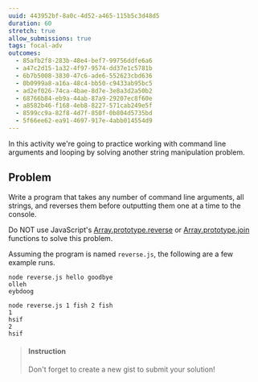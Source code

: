 ```yaml
---
uuid: 443952bf-8a0c-4d52-a465-115b5c3d48d5
duration: 60
stretch: true
allow_submissions: true
tags: focal-adv
outcomes:
  - 85afb2f8-283b-48e4-bef7-99756ddfe6a6
  - a47c2d15-1a32-4f97-9574-dd37e1c5781b
  - 6b7b5008-3830-47c6-ade6-552623cbd636
  - 0b0999a8-a16a-48c4-bb50-c9433ab95bc5
  - ad2ef026-74ca-4bae-8d7e-3e8a3d2a50b2
  - 68766b84-eb9a-44ab-87a9-29207ec8f60e
  - a8582b46-f168-4eb8-8227-571cab249e5f
  - 8599cc9a-82f8-4d7f-850f-0b804d5735bd
  - 5f66ee62-ea91-4697-917e-4abb014554d9
---
```


In this activity we're going to practice working with command line arguments and looping by solving another string manipulation problem.

## Problem

Write a program that takes any number of command line arguments, all strings, and reverses them before outputting them one at a time to the console.

Do NOT use JavaScript's [Array.prototype.reverse](https://developer.mozilla.org/en-US/docs/Web/JavaScript/Reference/Global_Objects/Array/reverse) or [Array.prototype.join](https://developer.mozilla.org/en-US/docs/Web/JavaScript/Reference/Global_Objects/Array/join) functions to solve this problem.

Assuming the program is named `reverse.js`, the following are a few example runs.

```terminal
node reverse.js hello goodbye
olleh
eybdoog
```

```terminal
node reverse.js 1 fish 2 fish
1
hsif
2
hsif
```

> #### Instruction
> Don't forget to create a new gist to submit your solution!
